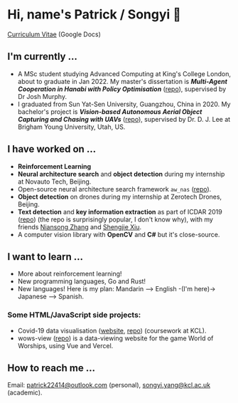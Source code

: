 # Hi, name's Patrick / Songyi 🦩

[Curriculum Vitae](https://docs.google.com/document/d/1dt8Ir2WAWBFJPPl21puDerN97n3vCTQQqGEsED2BBFA/edit?usp=sharing) (Google Docs)

<!-- I now have a [personal blog site](https://patrick22414.substack.com/), currently in **BETA** cuz I'm too lazy. -->

<!-- ## I'm looking for a PhD position in Reinforcement Learning!

(Autumn 2022. UK-based preferred but not necessary)

My interests are in (multi-agent) **reinforcement learning and games**. I want my PhD subject to be a continuation of my MSc dissertation (see below), as I have really enjoyed working on reinforcement learning. -->

## I'm currently ...

- A MSc student studying Advanced Computing at King's College London, about to graduate in Jan 2022. My master's dissertation is **_Multi-Agent Cooperation in Hanabi with Policy Optimisation_** ([repo](https://github.com/patrick22414/hanabi_project)), supervised by Dr Josh Murphy.
- I graduated from Sun Yat-Sen University, Guangzhou, China in 2020. My bachelor's project is **_Vision-based Autonomous Aerial Object Capturing and Chasing with UAVs_** ([repo](https://github.com/patrick22414/drone-projects)), supervised by Dr. D. J. Lee at Brigham Young University, Utah, US.

## I have worked on ...

- **Reinforcement Learning**
- **Neural architecture search** and **object detection** during my internship at Novauto Tech, Beijing.
- Open-source neural architecture search framework `aw_nas` ([repo](https://github.com/walkerning/aw_nas)).
- **Object detection** on drones during my internship at Zerotech Drones, Beijing.
- **Text detection** and **key information extraction** as part of ICDAR 2019 ([repo](https://github.com/zzzDavid/ICDAR-2019-SROIE)) (the repo is surprisingly popular, I don't know why), with my friends [Niansong Zhang](https://github.com/zzzDavid) and [Shengjie Xiu](https://github.com/Michael-Xiu).
- A computer vision library with **OpenCV** and **C#** but it's close-source.

## I want to learn ...

- More about reinforcement learning!
- New programming languages, Go and Rust!
- New languages! Here is my plan: Mandarin --> English -(I'm here)-> Japanese --> Spanish.

### Some HTML/JavaScript side projects:

- Covid-19 data visualisation ([website](https://patrick22414.github.io/coursework-sdv/), [repo](https://github.com/patrick22414/coursework-sdv)) (coursework at KCL).
- wows-view ([repo](https://github.com/patrick22414/wows-view)) is a data-viewing website for the game World of Worships, using Vue and Vercel.

## How to reach me ...

Email: patrick22414@outlook.com (personal), songyi.yang@kcl.ac.uk (academic).

<!-- ![GitHub stats](https://github-readme-stats.vercel.app/api?username=patrick22414&show_icons=true&theme=ayu-mirage) -->
